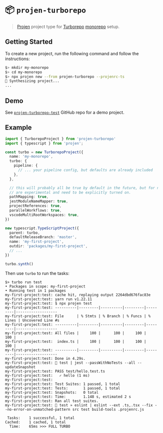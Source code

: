 # 📦 `projen-turborepo`

> [Projen](https://github.com/projen/projen) project type for [Turborepo](https://turborepo.org/) [monorepo](https://en.wikipedia.org/wiki/Monorepo) setup.

## Getting Started

To create a new project, run the following command and follow the instructions:

```sh
$> mkdir my-monorepo
$> cd my-monorepo
$> npx projen new --from projen-turborepo --projenrc-ts
🤖 Synthesizing project...
...
```

## Demo

See [`projen-turborepo-test`](https://github.com/moltar/projen-turborepo-test) GitHub repo for
a demo project.

## Example

```ts
import { TurborepoProject } from 'projen-turborepo'
import { typescript } from 'projen';

const turbo = new TurborepoProject({
  name: 'my-monorepo',
  turbo: {
    pipeline: {
      // ... your pipeline config, but defaults are already included
    },
  },

  // this will probably all be true by default in the future, but for now all of these
  // are experimental and need to be explicitly turned on.
  pathMapping: true,
  jestModuleNameMapper: true,
  projectReferences: true,
  parallelWorkflows: true,
  vscodeMultiRootWorkspaces: true,
})

new typescript.TypeScriptProject({
  parent: turbo,
  defaultReleaseBranch: 'master',
  name: 'my-first-project',
  outdir: 'packages/my-first-project',
  // ...
})

turbo.synth()
```

Then use `turbo` to run the tasks:

```plain
$> turbo run test
• Packages in scope: my-first-project
• Running test in 1 packages
my-first-project:test: cache hit, replaying output 2264dbd676fac83e
my-first-project:test: yarn run v1.22.11
my-first-project:test: $ npx projen test
my-first-project:test: ----------|---------|----------|---------|---------|-------------------
my-first-project:test: File      | % Stmts | % Branch | % Funcs | % Lines | Uncovered Line #s
my-first-project:test: ----------|---------|----------|---------|---------|-------------------
my-first-project:test: All files |     100 |      100 |     100 |     100 |
my-first-project:test:  index.ts |     100 |      100 |     100 |     100 |
my-first-project:test: ----------|---------|----------|---------|---------|-------------------
my-first-project:test: Done in 4.29s.
my-first-project:test: 👾 test | jest --passWithNoTests --all --updateSnapshot
my-first-project:test: PASS test/hello.test.ts
my-first-project:test:   ✓ hello (1 ms)
my-first-project:test:
my-first-project:test: Test Suites: 1 passed, 1 total
my-first-project:test: Tests:       1 passed, 1 total
my-first-project:test: Snapshots:   0 total
my-first-project:test: Time:        1.148 s, estimated 2 s
my-first-project:test: Ran all test suites.
my-first-project:test: 👾 test » eslint | eslint --ext .ts,.tsx --fix --no-error-on-unmatched-pattern src test build-tools .projenrc.js

 Tasks:    1 successful, 1 total
Cached:    1 cached, 1 total
  Time:    65ms >>> FULL TURBO
```
